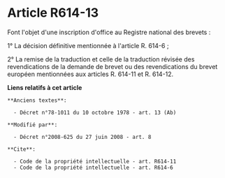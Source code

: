 # Article R614-13

Font l'objet d'une inscription d'office au Registre national des brevets : 

1° La décision définitive mentionnée à l'article R. 614-6 ; 

2° La remise de la traduction et celle de la traduction révisée des revendications de la demande de brevet ou des
revendications du brevet européen mentionnées aux articles R. 614-11 et R. 614-12.

**Liens relatifs à cet article**

	**Anciens textes**:

	  - Décret n°78-1011 du 10 octobre 1978 - art. 13 (Ab)

	**Modifié par**:

	  - Décret n°2008-625 du 27 juin 2008 - art. 8

	**Cite**:

	  - Code de la propriété intellectuelle - art. R614-11
	  - Code de la propriété intellectuelle - art. R614-6
